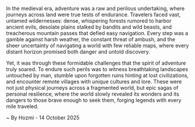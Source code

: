 
In the medieval era, adventure was a raw and perilous undertaking, where journeys across land were true tests of endurance. Travelers faced vast, untamed wildernesses: dense, whispering forests rumored to harbor ancient evils, desolate plains stalked by bandits and wild beasts, and treacherous mountain passes that defied easy navigation. Every step was a gamble against harsh weather, the constant threat of ambush, and the sheer uncertainty of navigating a world with few reliable maps, where every distant horizon promised both danger and untold discovery.

Yet, it was through these formidable challenges that the spirit of adventure truly soared. To endure such perils was to witness breathtaking landscapes untouched by man, stumble upon forgotten ruins hinting at lost civilizations, and encounter remote villages with unique cultures and lore. These were not just physical journeys across a fragmented world, but epic sagas of personal resilience, where the world slowly revealed its wonders and its dangers to those brave enough to seek them, forging legends with every mile traveled.

~ By Hozmi - 14 October 2025

